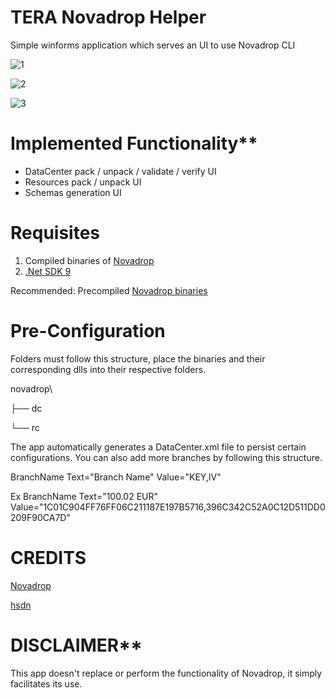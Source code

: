 # TERA Novadrop Helper
Simple winforms application which serves an UI to use Novadrop CLI

![1](https://ss.archgeus.com/u/Oj8XcP.png)

![2](https://ss.archgeus.com/u/cpzSrV.png)

![3](https://i.ibb.co/sKpX3LK/Screenshot-139.png)

# Implemented Functionality**

- DataCenter pack / unpack / validate / verify UI
- Resources pack / unpack UI
- Schemas generation UI

# Requisites

1. Compiled binaries of [Novadrop](https://github.com/vezel-dev/novadrop)
2. [.Net SDK 9](https://dotnet.microsoft.com/es-es/download/dotnet/thank-you/sdk-9.0.101-windows-x64-installer)

Recommended: Precompiled [Novadrop binaries](https://www.mediafire.com/file/tightf0bvp1cegf/novadrop.zip/file)

# Pre-Configuration

Folders must follow this structure, place the binaries and their corresponding dlls into their respective folders.

novadrop\
  
├── dc
  
└── rc

The app automatically generates a DataCenter.xml file to persist certain configurations. You can also add more branches by following this structure.

BranchName Text="Branch Name" Value="KEY,IV"

Ex
BranchName Text="100.02 EUR" Value="1C01C904FF76FF06C211187E197B5716,396C342C52A0C12D511DD0209F90CA7D"

# CREDITS

[Novadrop](https://github.com/vezel-dev/novadrop)

[hsdn](https://forum.ragezone.com/members/hsdn.2000292876/)

# DISCLAIMER**

This app doesn't replace or perform the functionality of Novadrop, it simply facilitates its use.

